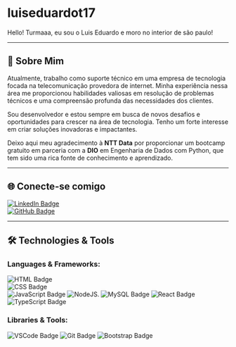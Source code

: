 # luiseduardot17
Hello! Turmaaa, eu sou o Luis Eduardo e moro no interior de são paulo!

---

## 🌟 **Sobre Mim**

Atualmente, trabalho como suporte técnico em uma empresa de tecnologia focada na telecomunicação provedora de internet. Minha experiência nessa área me proporcionou habilidades valiosas em resolução de problemas técnicos e uma compreensão profunda das necessidades dos clientes.

Sou desenvolvedor e estou sempre em busca de novos desafios e oportunidades para crescer na área de tecnologia. Tenho um forte interesse em criar soluções inovadoras e impactantes.

Deixo aqui meu agradecimento à **NTT Data** por proporcionar um bootcamp gratuito em parceria com a **DIO** em Engenharia de Dados com Python, que tem sido uma rica fonte de conhecimento e aprendizado.


---

## 🌐 **Conecte-se comigo**
[![LinkedIn Badge](https://img.shields.io/badge/LinkedIn-0077B5?logo=linkedin&logoColor=white&style=flat-square)](https://www.linkedin.com/in/luiseduardogdeoliveira)  
[![GitHub Badge](https://img.shields.io/badge/GitHub-181717?logo=github&logoColor=white&style=flat-square)](https://github.com/luiseduardot17)

---

## 🛠️ **Technologies & Tools**
### Languages & Frameworks:
![HTML Badge](https://img.shields.io/badge/HTML5-E34F26?logo=html5&logoColor=white&style=flat-square)  
![CSS Badge](https://img.shields.io/badge/CSS3-1572B6?logo=css3&logoColor=white&style=flat-square)  
![JavaScript Badge](https://img.shields.io/badge/JavaScript-F7DF1E?logo=javascript&logoColor=black&style=flat-square)
![NodeJS](https://img.shields.io/badge/node.js-6DA55F?style=for-the-badge&logo=node.js&logoColor=white).
![MySQL Badge](https://img.shields.io/badge/MySQL-4479A1?logo=mysql&logoColor=white&style=flat-square)
![React Badge](https://img.shields.io/badge/React-61DAFB?logo=react&logoColor=black&style=flat-square) 
![TypeScript Badge](https://img.shields.io/badge/TypeScript-3178C6?logo=typescript&logoColor=white&style=flat-square)

### Libraries & Tools:
![VSCode Badge](https://img.shields.io/badge/VS%20Code-007ACC?logo=visual%20studio%20code&logoColor=white&style=flat-square)
![Git Badge](https://img.shields.io/badge/Git-F05032?logo=git&logoColor=white&style=flat-square)
![Bootstrap Badge](https://img.shields.io/badge/Bootstrap-7952B3?logo=bootstrap&logoColor=white&style=flat-square)